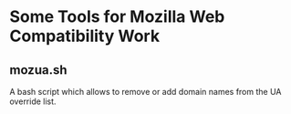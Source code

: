 # Some Tools for Mozilla Web Compatibility Work 

## mozua.sh

A bash script which allows to remove or add domain names from the UA override list.

